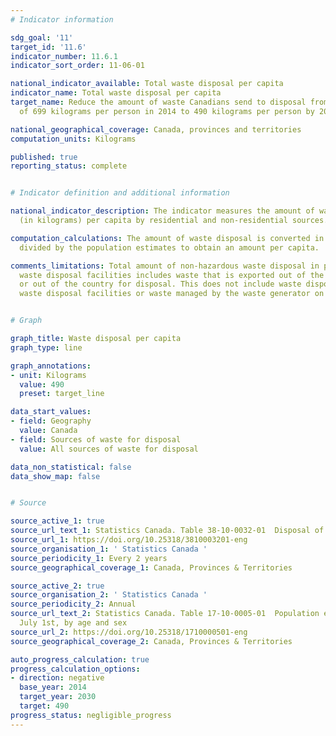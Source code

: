 ```yaml
---
# Indicator information

sdg_goal: '11'
target_id: '11.6'
indicator_number: 11.6.1
indicator_sort_order: 11-06-01

national_indicator_available: Total waste disposal per capita
indicator_name: Total waste disposal per capita
target_name: Reduce the amount of waste Canadians send to disposal from a baseline
  of 699 kilograms per person in 2014 to 490 kilograms per person by 2030 (a 30% reduction)

national_geographical_coverage: Canada, provinces and territories
computation_units: Kilograms

published: true
reporting_status: complete


# Indicator definition and additional information

national_indicator_description: The indicator measures the amount of waste disposal
  (in kilograms) per capita by residential and non-residential sources.

computation_calculations: The amount of waste disposal is converted in kilograms and
  divided by the population estimates to obtain an amount per capita.

comments_limitations: Total amount of non-hazardous waste disposal in public and private
  waste disposal facilities includes waste that is exported out of the source province
  or out of the country for disposal. This does not include waste disposal in hazardous
  waste disposal facilities or waste managed by the waste generator on site.


# Graph

graph_title: Waste disposal per capita
graph_type: line

graph_annotations:
- unit: Kilograms
  value: 490
  preset: target_line

data_start_values:
- field: Geography
  value: Canada
- field: Sources of waste for disposal
  value: All sources of waste for disposal

data_non_statistical: false
data_show_map: false


# Source

source_active_1: true
source_url_text_1: Statistics Canada. Table 38-10-0032-01  Disposal of waste, by source
source_url_1: https://doi.org/10.25318/3810003201-eng
source_organisation_1: ' Statistics Canada '
source_periodicity_1: Every 2 years
source_geographical_coverage_1: Canada, Provinces & Territories

source_active_2: true
source_organisation_2: ' Statistics Canada '
source_periodicity_2: Annual
source_url_text_2: Statistics Canada. Table 17-10-0005-01  Population estimates on
  July 1st, by age and sex
source_url_2: https://doi.org/10.25318/1710000501-eng
source_geographical_coverage_2: Canada, Provinces & Territories

auto_progress_calculation: true
progress_calculation_options:
- direction: negative
  base_year: 2014
  target_year: 2030
  target: 490
progress_status: negligible_progress
---
```


